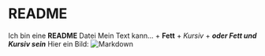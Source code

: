 # README
Ich bin eine **README** Datei
Mein Text kann...
    + **Fett**
    + *Kursiv*
    + ***oder Fett und Kursiv sein*** 
Hier ein Bild:
    ![Markdown](https://upload.wikimedia.org/wikipedia/commons/4/48/Markdown-mark.svg
    "Markdownlogo")
    
